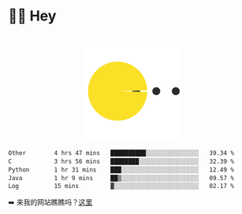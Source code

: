 
# 👋🏻 Hey
<div align="center">
	<br>
	<img src="https://raw.githubusercontent.com/Aniket965/Aniket965/master/pacman.svg?sanitize=true" width="200" height="200">
	<br>
</div>

<!--START_SECTION:waka-->

```txt
Other        4 hrs 47 mins   ██████████░░░░░░░░░░░░░░░   39.34 %
C            3 hrs 56 mins   ████████░░░░░░░░░░░░░░░░░   32.39 %
Python       1 hr 31 mins    ███░░░░░░░░░░░░░░░░░░░░░░   12.49 %
Java         1 hr 9 mins     ██▒░░░░░░░░░░░░░░░░░░░░░░   09.57 %
Log          15 mins         ▓░░░░░░░░░░░░░░░░░░░░░░░░   02.17 %
```

<!--END_SECTION:waka-->

 ➡️  来我的网站瞧瞧吗？[这里](https://www.shaolongfei.com)

